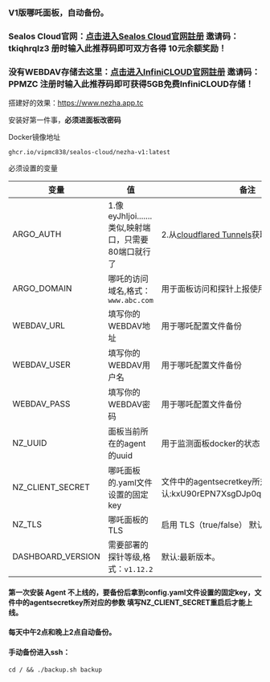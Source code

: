 ### V1版哪吒面板，自动备份。

### Sealos Cloud官网：[点击进入Sealos Cloud官网註册](https://cloud.sealos.run/?uid=tkiqhrqlz3) 邀请码：tkiqhrqlz3  册时输入此推荐码即可双方各得 10元余额奖励！

### 没有WEBDAV存储去这里：[点击进入InfiniCLOUD官网註册](https://infini-cloud.net/en) 邀请码：PPMZC  注册时输入此推荐码即可获得5GB免费InfiniCLOUD存储！

搭建好的效果：https://www.nezha.app.tc

安装好第一件事，**必须进面板改密码**

Docker镜像地址
```
ghcr.io/vipmc838/sealos-cloud/nezha-v1:latest
```
必须设置的变量

| 变量 | 值 | 备注 |
| --- | --- | --- |
ARGO_AUTH | 1.像eyJhIjoi.......类似,映射端口，只需要80端口就行了 | 2.从[cloudflared Tunnels](https://one.dash.cloudflare.com/)获取的 Argo Token | 
ARGO_DOMAIN | 哪吒的访问域名,格式：`www.abc.com` | 用于面板访问和探针上报使用 |
WEBDAV_URL | 填写你的WEBDAV地址 | 用于哪吒配置文件备份 |
WEBDAV_USER | 填写你的WEBDAV用户名 | 用于哪吒配置文件备份 |
WEBDAV_PASS | 填写你的WEBDAV密码 | 用于哪吒配置文件备份 |
NZ_UUID | 面板当前所在的agent的uuid | 用于监测面板docker的状态 |
NZ_CLIENT_SECRET | 哪吒面板的.yaml文件设置的固定key | 文件中的agentsecretkey所对应的参数 默认:kxU90rEPN7XsgDJp0qCG87UGdFYoTFkE|
NZ_TLS | 哪吒面板的TLS | 启用 TLS（true/false） 默认:false|
DASHBOARD_VERSION | 需要部署的探针等级,格式：`v1.12.2`| 默认:最新版本。 |


#### 第一次安装 Agent 不上线的，要备份后拿到config.yaml文件设置的固定key，文件中的agentsecretkey所对应的参数 填写NZ_CLIENT_SECRET重启后才能上线。

#### 每天中午2点和晚上2点自动备份。

#### 手动备份进入ssh：
```
cd / && ./backup.sh backup
```
